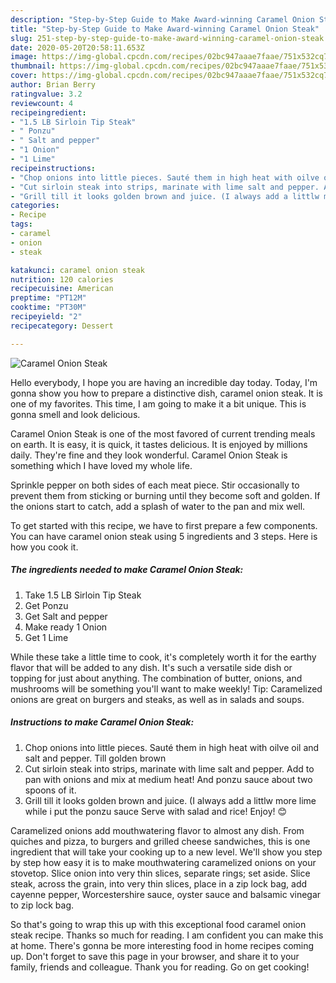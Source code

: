 ```yaml
---
description: "Step-by-Step Guide to Make Award-winning Caramel Onion Steak"
title: "Step-by-Step Guide to Make Award-winning Caramel Onion Steak"
slug: 251-step-by-step-guide-to-make-award-winning-caramel-onion-steak
date: 2020-05-20T20:58:11.653Z
image: https://img-global.cpcdn.com/recipes/02bc947aaae7faae/751x532cq70/caramel-onion-steak-recipe-main-photo.jpg
thumbnail: https://img-global.cpcdn.com/recipes/02bc947aaae7faae/751x532cq70/caramel-onion-steak-recipe-main-photo.jpg
cover: https://img-global.cpcdn.com/recipes/02bc947aaae7faae/751x532cq70/caramel-onion-steak-recipe-main-photo.jpg
author: Brian Berry
ratingvalue: 3.2
reviewcount: 4
recipeingredient:
- "1.5 LB Sirloin Tip Steak"
- " Ponzu"
- " Salt and pepper"
- "1 Onion"
- "1 Lime"
recipeinstructions:
- "Chop onions into little pieces. Sauté them in high heat with oilve oil and salt and pepper. Till golden brown"
- "Cut sirloin steak into strips, marinate with lime salt and pepper. Add to pan with onions and mix at medium heat! And ponzu sauce about two spoons of it."
- "Grill till it looks golden brown and juice. (I always add a littlw more lime while i put the ponzu sauce Serve with salad and rice! Enjoy! 😊"
categories:
- Recipe
tags:
- caramel
- onion
- steak

katakunci: caramel onion steak 
nutrition: 120 calories
recipecuisine: American
preptime: "PT12M"
cooktime: "PT30M"
recipeyield: "2"
recipecategory: Dessert

---
```



![Caramel Onion Steak](https://img-global.cpcdn.com/recipes/02bc947aaae7faae/751x532cq70/caramel-onion-steak-recipe-main-photo.jpg)

Hello everybody, I hope you are having an incredible day today. Today, I'm gonna show you how to prepare a distinctive dish, caramel onion steak. It is one of my favorites. This time, I am going to make it a bit unique. This is gonna smell and look delicious.

Caramel Onion Steak is one of the most favored of current trending meals on earth. It is easy, it is quick, it tastes delicious. It is enjoyed by millions daily. They're fine and they look wonderful. Caramel Onion Steak is something which I have loved my whole life.

Sprinkle pepper on both sides of each meat piece. Stir occasionally to prevent them from sticking or burning until they become soft and golden. If the onions start to catch, add a splash of water to the pan and mix well.


To get started with this recipe, we have to first prepare a few components. You can have caramel onion steak using 5 ingredients and 3 steps. Here is how you cook it.

<!--inarticleads1-->

##### The ingredients needed to make Caramel Onion Steak:

1. Take 1.5 LB Sirloin Tip Steak
1. Get  Ponzu
1. Get  Salt and pepper
1. Make ready 1 Onion
1. Get 1 Lime


While these take a little time to cook, it&#39;s completely worth it for the earthy flavor that will be added to any dish. It&#39;s such a versatile side dish or topping for just about anything. The combination of butter, onions, and mushrooms will be something you&#39;ll want to make weekly! Tip: Caramelized onions are great on burgers and steaks, as well as in salads and soups. 

<!--inarticleads2-->

##### Instructions to make Caramel Onion Steak:

1. Chop onions into little pieces. Sauté them in high heat with oilve oil and salt and pepper. Till golden brown
1. Cut sirloin steak into strips, marinate with lime salt and pepper. Add to pan with onions and mix at medium heat! And ponzu sauce about two spoons of it.
1. Grill till it looks golden brown and juice. (I always add a littlw more lime while i put the ponzu sauce Serve with salad and rice! Enjoy! 😊


Caramelized onions add mouthwatering flavor to almost any dish. From quiches and pizza, to burgers and grilled cheese sandwiches, this is one ingredient that will take your cooking up to a new level. We&#39;ll show you step by step how easy it is to make mouthwatering caramelized onions on your stovetop. Slice onion into very thin slices, separate rings; set aside. Slice steak, across the grain, into very thin slices, place in a zip lock bag, add cayenne pepper, Worcestershire sauce, oyster sauce and balsamic vinegar to zip lock bag. 

So that's going to wrap this up with this exceptional food caramel onion steak recipe. Thanks so much for reading. I am confident you can make this at home. There's gonna be more interesting food in home recipes coming up. Don't forget to save this page in your browser, and share it to your family, friends and colleague. Thank you for reading. Go on get cooking!
